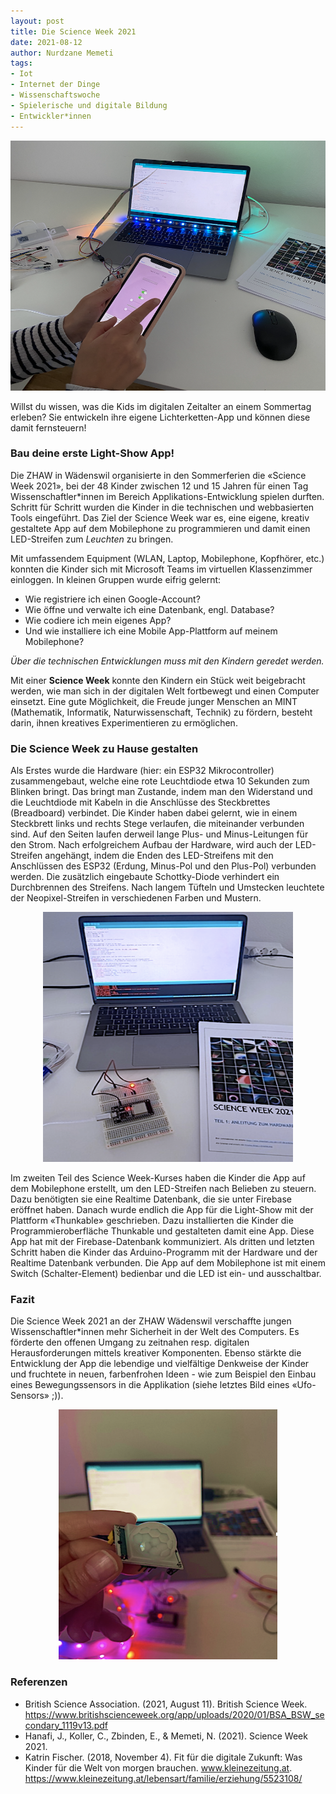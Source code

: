 ```yaml
--- 
layout: post
title: Die Science Week 2021 
date: 2021-08-12
author: Nurdzane Memeti
tags: 
- Iot
- Internet der Dinge
- Wissenschaftswoche
- Spielerische und digitale Bildung
- Entwickler*innen
---
```


<p align="center">
  <img width="550" height="400" src="/assets/images/post_20210812/6-ScienceWeek.png">
</p>

Willst du wissen, was die Kids im digitalen Zeitalter an einem Sommertag erleben? Sie entwickeln ihre eigene Lichterketten-App und können diese damit fernsteuern! 


### Bau deine erste Light-Show App!

Die ZHAW in Wädenswil organisierte in den Sommerferien die «Science Week 2021», bei der 48 Kinder zwischen 12 und 15 Jahren für einen Tag Wissenschaftler*innen im Bereich Applikations-Entwicklung spielen durften. Schritt für Schritt wurden die Kinder in die technischen und webbasierten Tools eingeführt. Das Ziel der Science Week war es, eine eigene, kreativ gestaltete App auf dem Mobilephone zu programmieren und damit einen LED-Streifen zum *Leuchten* zu bringen. 

Mit umfassendem Equipment (WLAN, Laptop, Mobilephone, Kopfhörer, etc.) konnten die Kinder sich mit Microsoft Teams im virtuellen Klassenzimmer einloggen.
In kleinen Gruppen wurde eifrig gelernt:
-	Wie registriere ich einen Google-Account?
-	Wie öffne und verwalte ich eine Datenbank, engl. Database?
-	Wie codiere ich mein eigenes App? 
-	Und wie installiere ich eine Mobile App-Plattform auf meinem Mobilephone?

*Über die technischen Entwicklungen muss mit den Kindern geredet werden.*

Mit einer **Science Week** konnte den Kindern ein Stück weit beigebracht werden, wie man sich in der digitalen Welt fortbewegt und einen Computer einsetzt. Eine gute Möglichkeit, die Freude junger Menschen an MINT (Mathematik, Informatik, Naturwissenschaft, Technik) zu fördern, besteht darin, ihnen kreatives Experimentieren zu ermöglichen. 


### Die Science Week zu Hause gestalten

Als Erstes wurde die Hardware (hier: ein ESP32 Mikrocontroller) zusammengebaut, welche eine rote Leuchtdiode etwa 10 Sekunden zum Blinken bringt. Das bringt man Zustande, indem man den Widerstand und die Leuchtdiode mit Kabeln in die Anschlüsse des Steckbrettes (Breadboard) verbindet. Die Kinder haben dabei gelernt, wie in einem Steckbrett links und rechts Stege verlaufen, die miteinander verbunden sind. Auf den Seiten laufen derweil lange Plus- und Minus-Leitungen für den Strom. Nach erfolgreichem Aufbau der Hardware, wird auch der LED-Streifen angehängt, indem die Enden des LED-Streifens mit den Anschlüssen des ESP32 (Erdung, Minus-Pol und den Plus-Pol) verbunden werden. Die zusätzlich eingebaute Schottky-Diode verhindert ein Durchbrennen des Streifens. Nach langem Tüfteln und Umstecken leuchtete der Neopixel-Streifen in verschiedenen Farben und Mustern.

<p align="center">
  <img width="400" height="400" src="/assets/images/post_20210812/0_ScienceWeek.png">
</p>


Im zweiten Teil des Science Week-Kurses haben die Kinder die App auf dem Mobilephone erstellt, um den LED-Streifen nach Belieben zu steuern. Dazu benötigten sie eine Realtime Datenbank, die sie unter Firebase eröffnet haben. Danach wurde endlich die App für die Light-Show mit der Plattform «Thunkable» geschrieben. Dazu installierten die Kinder die Programmieroberfläche Thunkable und gestalteten damit eine App. Diese App hat mit der Firebase-Datenbank kommuniziert. Als dritten und letzten Schritt haben die Kinder das Arduino-Programm mit der Hardware und der Realtime Datenbank verbunden. Die App auf dem Mobilephone ist mit einem Switch (Schalter-Element) bedienbar und die LED ist ein- und ausschaltbar. 

### Fazit

Die Science Week 2021 an der ZHAW Wädenswil verschaffte jungen Wissenschaftler*innen mehr Sicherheit in der Welt des Computers. Es förderte den offenen Umgang zu zeitnahen resp. digitalen Herausforderungen mittels kreativer Komponenten. Ebenso stärkte die Entwicklung der App die lebendige und vielfältige Denkweise der Kinder und fruchtete in neuen, farbenfrohen Ideen - wie zum Beispiel den Einbau eines Bewegungssensors in die Applikation (siehe letztes Bild eines «Ufo-Sensors» ;)). 


<p align="center">
  <img width="350" height="400" src="/assets/images/post_20210812/4_ScienceWeek.png">
</p>

### Referenzen

- British Science Association. (2021, August 11). British Science Week. https://www.britishscienceweek.org/app/uploads/2020/01/BSA_BSW_secondary_1119v13.pdf
- Hanafi, J., Koller, C., Zbinden, E., & Memeti, N. (2021). Science Week 2021. 
- Katrin Fischer. (2018, November 4). Fit für die digitale Zukunft: Was Kinder für die Welt von morgen brauchen. www.kleinezeitung.at. https://www.kleinezeitung.at/lebensart/familie/erziehung/5523108/

